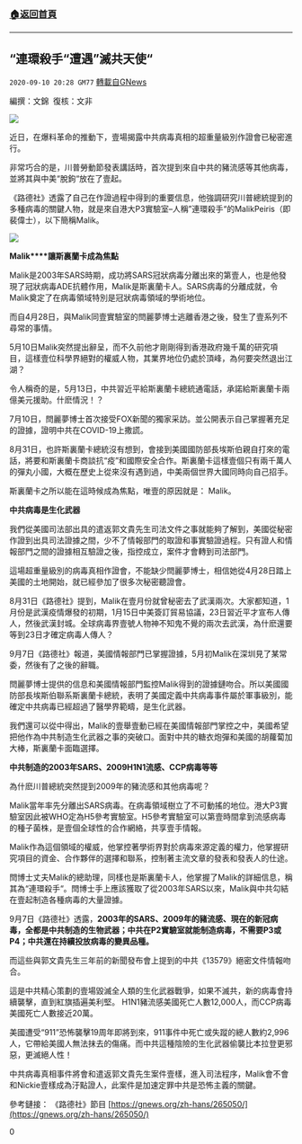 ###  [:house:返回首頁](https://github.com/ourhimalayas/txt)
---

## “連環殺手“遭遇”滅共天使“
`2020-09-10 20:28 GM77` [轉載自GNews](https://gnews.org/zh-hant/346840/)

編撰：文錦  
復核：文非

![](https://s3.amazonaws.com/gnews-media-offload/wp-content/uploads/2020/09/10202409/4-6.jpg)

近日，在爆料革命的推動下，壹場揭露中共病毒真相的超重量級別作證會已秘密進行。

非常巧合的是，川普勞動節發表講話時，首次提到來自中共的豬流感等其他病毒，並將其與中美“脫鉤“放在了壹起。

《路德社》透露了自己在作證過程中得到的重要信息，他強調研究川普總統提到的多種病毒的關鍵人物，就是來自港大P3實驗室–人稱”連環殺手“的MalikPeiris（即裴偉士），以下簡稱Malik。

![](https://s3.amazonaws.com/gnews-media-offload/wp-content/uploads/2020/09/10202423/5-9.jpg)

**Malik****讓斯裏蘭卡成為焦點**

Malik是2003年SARS時期，成功將SARS冠狀病毒分離出來的第壹人，也是他發現了冠狀病毒ADE抗體作用，Malik是斯裏蘭卡人。SARS病毒的分離成就，令Malik奠定了在病毒領域特別是冠狀病毒領域的學術地位。

而自4月28日，與Malik同壹實驗室的閆麗夢博士逃離香港之後，發生了壹系列不尋常的事情。

5月10日Malik突然提出辭呈，而不久前他才剛剛得到香港政府幾千萬的研究項目，這樣壹位科學界絕對的權威人物，其業界地位仍處於頂峰，為何要突然退出江湖？

令人稱奇的是，5月13日，中共習近平給斯裏蘭卡總統通電話，承諾給斯裏蘭卡兩億美元援助。什麽情況！？

7月10日，閆麗夢博士首次接受FOX新聞的獨家采訪。並公開表示自己掌握著充足的證據，證明中共在COVID-19上撒謊。

8月31日，也許斯裏蘭卡總統沒有想到，會接到美國國防部長埃斯伯親自打來的電話，將要和斯裏蘭卡商談抗“疫”和國際安全合作。斯裏蘭卡這樣壹個只有兩千萬人的彈丸小國，大概在歷史上從來沒有遇到過，中美兩個世界大國同時向自己招手。

斯裏蘭卡之所以能在這時候成為焦點，唯壹的原因就是： Malik。

**中共病毒是生化武器**

我們從美國司法部出具的遣返郭文貴先生司法文件之事就能夠了解到，美國從秘密作證到出具司法證據之間，少不了情報部門的取證和事實驗證過程。只有證人和情報部門之間的證據相互驗證之後，指控成立，案件才會轉到司法部門。

這場超重量級別的病毒真相作證會，不能缺少閆麗夢博士，相信她從4月28日踏上美國的土地開始，就已經參加了很多次秘密聽證會。

8月31日《路德社》提到，Malik在壹月份就曾秘密去了武漢兩次。大家都知道，1月份是武漢疫情爆發的初期，1月15日中美簽訂貿易協議，23日習近平才宣布人傳人，然後武漢封城。全球病毒界壹號人物神不知鬼不覺的兩次去武漢，為什麽還要等到23日才確定病毒人傳人？

9月7日《路德社》報道，美國情報部門已掌握證據，5月初Malik在深圳見了某常委，然後有了之後的辭職。

閆麗夢博士提供的信息和美國情報部門監控Malik得到的證據鏈吻合。所以美國國防部長埃斯伯聯系斯裏蘭卡總統，表明了美國定義中共病毒事件屬於軍事級別，能確定中共病毒已經超過了醫學界範疇，是生化武器。

我們還可以從中得出，Malik的壹舉壹動已經在美國情報部門掌控之中，美國希望把他作為中共制造生化武器之事的突破口。面對中共的糖衣炮彈和美國的胡蘿蔔加大棒，斯裏蘭卡面臨選擇。

**中共制造的2003****年SARS****、2009H1N1****流感、CCP****病毒等等**

為什麽川普總統突然提到2009年的豬流感和其他病毒呢？

Malik當年率先分離出SARS病毒。在病毒領域樹立了不可動搖的地位。港大P3實驗室因此被WHO定為H5參考實驗室。H5參考實驗室可以第壹時間拿到流感病毒的種子菌株，是壹個全球性的合作網絡，共享壹手情報。

Malik作為這個領域的權威，他掌控著學術界對於病毒來源定義的權力，他掌握研究項目的資金、合作夥伴的選擇和聯系，控制著主流文章的發表和發表人的仕途。

閆博士丈夫Malik的總助理，同樣也是斯裏蘭卡人，他掌握了Malik的詳細信息，稱其為“連環殺手“。閆博士手上應該獲取了從2003年SARS以來，Malik與中共勾結在壹起制造各種病毒的大量證據。

9月7日《路德社》透露，**2003****年的SARS****、2009****年的豬流感、現在的新冠病毒，全都是中共制造的生物武器；中共在P2****實驗室就能制造病毒，不需要P3****或P4****；中共還在持續投放病毒的變異品種。**

而這些與郭文貴先生三年前的新聞發布會上提到的中共《13579》絕密文件情報吻合。

這是中共精心策劃的壹場毀滅全人類的生化武器戰爭，如果不滅共，新的病毒會持續襲擊，直到紅旗插遍美利堅。 H1N1豬流感美國死亡人數12,000人，而CCP病毒美國死亡人數接近20萬。

美國遭受“911”恐怖襲擊19周年即將到來，911事件中死亡或失蹤的總人數約2,996人，它帶給美國人無法抹去的傷痛。而中共這種陰險的生化武器偷襲比本拉登更邪惡，更滅絕人性！

中共病毒真相事件將會和遣返郭文貴先生案件壹樣，進入司法程序，Malik會不會和Nickie壹樣成為汙點證人，此案件是加速定罪中共是恐怖主義的關鍵。

參考鏈接：
《路德社》節目
[https://gnews.org/zh-hans/265050/](https://gnews.org/zh-hans/265050/)

0
